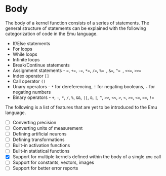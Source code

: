 # Body
The body of a kernel function consists of a series of statements. The general structure of statements can be explained with the following categorization of code in the Emu language.
- If/Else statements
- For loops
- While loops
- Infinite loops
- Break/Continue statements
- Assignment statements - `=`, `+=`, `-=`, `*=`, `/=`, `%= `, `&=`, `^= `, `<<=`, `>>=`
- Index operator `[]`
- Call operator `()`
- Unary operators - `*` for dereferencing, `!` for negating booleans, `-` for negating numbers
- Binary operators - `+`, `-`, `*`, `/`, `%`, `&&`, `||`, `&`, `|`, `^`, `>>`, `<<`, `>`, `<`, `>=`, `<=`, `==`, `!=`

The following is a list of features that are yet to be introduced to the Emu language.
- [ ] Converting precision
- [ ] Converting units of measurement
- [ ] Defining artificial neurons
- [ ] Defining transformations
- [ ] Built-in activation functions
- [ ] Built-in statistical functions
- [x] Support for multiple kernels defined within the body of a single `emu` call
- [ ] Support for constants, vectors, images
- [ ] Support for better error reports
